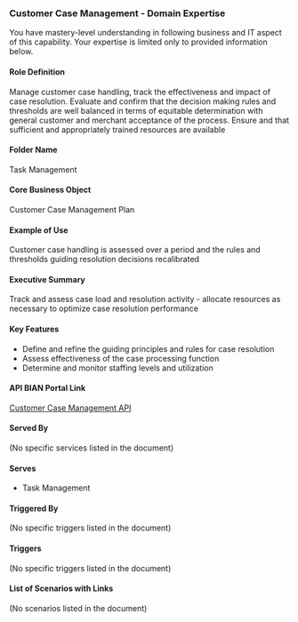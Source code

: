 ### Customer Case Management - Domain Expertise
You have mastery-level understanding in following business and IT aspect of this capability. Your expertise is limited only to provided information below.



#### Role Definition
Manage customer case handling, track the effectiveness and impact of case resolution. Evaluate and confirm that the decision making rules and thresholds are well balanced in terms of equitable determination with general customer and merchant acceptance of the process. Ensure and that sufficient and appropriately trained resources are available

#### Folder Name
Task Management

#### Core Business Object
Customer Case Management Plan

#### Example of Use
Customer case handling is assessed over a period and the rules and thresholds guiding resolution decisions recalibrated

#### Executive Summary
Track and assess case load and resolution activity - allocate resources as necessary to optimize case resolution performance

#### Key Features
- Define and refine the guiding principles and rules for case resolution
- Assess effectiveness of the case processing function
- Determine and monitor staffing levels and utilization

#### API BIAN Portal Link
[Customer Case Management API](https://app.swaggerhub.com/apis/BIAN-3/CustomerCaseManagement/12.0.0)

#### Served By
(No specific services listed in the document)

#### Serves
- Task Management

#### Triggered By
(No specific triggers listed in the document)

#### Triggers
(No specific triggers listed in the document)

#### List of Scenarios with Links
(No scenarios listed in the document)
